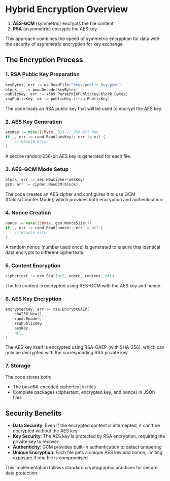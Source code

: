 # Hybrid Encryption Overview

1. **AES-GCM** (symmetric) encrypts the file content
2. **RSA** (asymmetric) encrypts the AES key

This approach combines the speed of symmetric encryption for data with the security of asymmetric encryption for key exchange.

## The Encryption Process

### 1. RSA Public Key Preparation
```go
keyBytes, err := os.ReadFile("keys/public_key.pem")
block, _ := pem.Decode(keyBytes)
publicKey, err := x509.ParsePKIXPublicKey(block.Bytes)
rsaPublicKey, ok := publicKey.(*rsa.PublicKey)
```
The code loads an RSA public key that will be used to encrypt the AES key.

### 2. AES Key Generation
```go
aesKey := make([]byte, 32) // 256-bit key
if _, err := rand.Read(aesKey); err != nil {
    // Handle error
}
```
A secure random 256-bit AES key is generated for each file.

### 3. AES-GCM Mode Setup
```go
block, err := aes.NewCipher(aesKey)
gcm, err := cipher.NewGCM(block)
```
The code creates an AES cipher and configures it to use GCM (Galois/Counter Mode), which provides both encryption and authentication.

### 4. Nonce Creation
```go
nonce := make([]byte, gcm.NonceSize())
if _, err := rand.Read(nonce); err != nil {
    // Handle error
}
```
A random nonce (number used once) is generated to ensure that identical data encrypts to different ciphertexts.

### 5. Content Encryption
```go
ciphertext := gcm.Seal(nil, nonce, content, nil)
```
The file content is encrypted using AES-GCM with the AES key and nonce.

### 6. AES Key Encryption
```go
encryptedKey, err := rsa.EncryptOAEP(
    sha256.New(),
    rand.Reader,
    rsaPublicKey,
    aesKey,
    nil,
)
```
The AES key itself is encrypted using RSA-OAEP (with SHA-256), which can only be decrypted with the corresponding RSA private key.

### 7. Storage
The code stores both:
- The base64-encoded ciphertext in files
- Complete packages (ciphertext, encrypted key, and nonce) in JSON files

## Security Benefits

- **Data Security**: Even if the encrypted content is intercepted, it can't be decrypted without the AES key
- **Key Security**: The AES key is protected by RSA encryption, requiring the private key to recover
- **Authenticity**: GCM provides built-in authentication to detect tampering
- **Unique Encryption**: Each file gets a unique AES key and nonce, limiting exposure if one file is compromised

This implementation follows standard cryptographic practices for secure data protection.